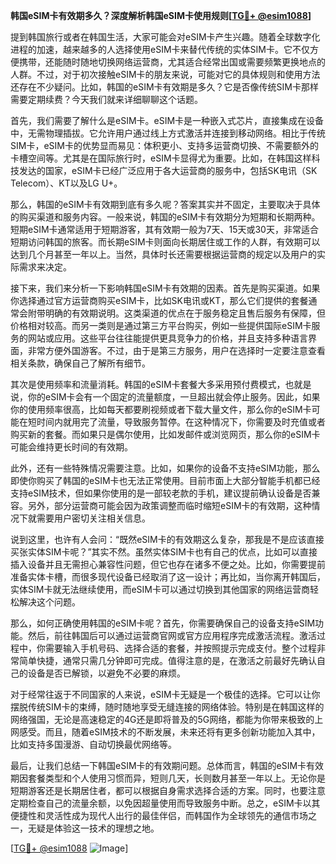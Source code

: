 **韩国eSIM卡有效期多久？深度解析韩国eSIM卡使用规则[[TG💪+ @esim1088](https://t.me/s/esim1088)]**

提到韩国旅行或者在韩国生活，大家可能会对eSIM卡产生兴趣。随着全球数字化进程的加速，越来越多的人选择使用eSIM卡来替代传统的实体SIM卡。它不仅方便携带，还能随时随地切换网络运营商，尤其适合经常出国或需要频繁更换地点的人群。不过，对于初次接触eSIM卡的朋友来说，可能对它的具体规则和使用方法还存在不少疑问。比如，韩国的eSIM卡有效期是多久？它是否像传统SIM卡那样需要定期续费？今天我们就来详细聊聊这个话题。

首先，我们需要了解什么是eSIM卡。eSIM卡是一种嵌入式芯片，直接集成在设备中，无需物理插拔。它允许用户通过线上方式激活并连接到移动网络。相比于传统SIM卡，eSIM卡的优势显而易见：体积更小、支持多运营商切换、不需要额外的卡槽空间等。尤其是在国际旅行时，eSIM卡显得尤为重要。比如，在韩国这样科技发达的国家，eSIM卡已经广泛应用于各大运营商的服务中，包括SK电讯（SK Telecom）、KT以及LG U+。

那么，韩国的eSIM卡有效期到底有多久呢？答案其实并不固定，主要取决于具体的购买渠道和服务内容。一般来说，韩国的eSIM卡有效期分为短期和长期两种。短期eSIM卡通常适用于短期游客，其有效期一般为7天、15天或30天，非常适合短期访问韩国的旅客。而长期eSIM卡则面向长期居住或工作的人群，有效期可以达到几个月甚至一年以上。当然，具体时长还需要根据运营商的规定以及用户的实际需求来决定。

接下来，我们来分析一下影响韩国eSIM卡有效期的因素。首先是购买渠道。如果你选择通过官方运营商购买eSIM卡，比如SK电讯或KT，那么它们提供的套餐通常会附带明确的有效期说明。这类渠道的优点在于服务稳定且售后服务有保障，但价格相对较高。而另一类则是通过第三方平台购买，例如一些提供国际eSIM卡服务的网站或应用。这些平台往往能提供更具竞争力的价格，并且支持多种语言界面，非常方便外国游客。不过，由于是第三方服务，用户在选择时一定要注意查看相关条款，确保自己了解所有细节。

其次是使用频率和流量消耗。韩国的eSIM卡套餐大多采用预付费模式，也就是说，你的eSIM卡会有一个固定的流量额度，一旦超出就会停止服务。因此，如果你的使用频率很高，比如每天都要刷视频或者下载大量文件，那么你的eSIM卡可能在短时间内就用完了流量，导致服务暂停。在这种情况下，你需要及时充值或者购买新的套餐。而如果只是偶尔使用，比如发邮件或浏览网页，那么你的eSIM卡可能会维持更长时间的有效期。

此外，还有一些特殊情况需要注意。比如，如果你的设备不支持eSIM功能，那么即使你购买了韩国的eSIM卡也无法正常使用。目前市面上大部分智能手机都已经支持eSIM技术，但如果你使用的是一部较老款的手机，建议提前确认设备是否兼容。另外，部分运营商可能会因为政策调整而临时缩短eSIM卡的有效期，这种情况下就需要用户密切关注相关信息。

说到这里，也许有人会问：“既然eSIM卡的有效期这么复杂，那我是不是应该直接买张实体SIM卡呢？”其实不然。虽然实体SIM卡也有自己的优点，比如可以直接插入设备并且无需担心兼容性问题，但它也存在诸多不便之处。比如，你需要提前准备实体卡槽，而很多现代设备已经取消了这一设计；再比如，当你离开韩国后，实体SIM卡就无法继续使用，而eSIM卡可以通过切换到其他国家的网络运营商轻松解决这个问题。

那么，如何正确使用韩国的eSIM卡呢？首先，你需要确保自己的设备支持eSIM功能。然后，前往韩国后可以通过运营商官网或官方应用程序完成激活流程。激活过程中，你需要输入手机号码、选择合适的套餐，并按照提示完成支付。整个过程非常简单快捷，通常只需几分钟即可完成。值得注意的是，在激活之前最好先确认自己的设备是否已解锁，以避免不必要的麻烦。

对于经常往返于不同国家的人来说，eSIM卡无疑是一个极佳的选择。它可以让你摆脱传统SIM卡的束缚，随时随地享受无缝连接的网络体验。特别是在韩国这样的网络强国，无论是高速稳定的4G还是即将普及的5G网络，都能为你带来极致的上网感受。而且，随着eSIM技术的不断发展，未来还将有更多创新功能加入其中，比如支持多国漫游、自动切换最优网络等。

最后，让我们总结一下韩国eSIM卡的有效期问题。总体而言，韩国的eSIM卡有效期因套餐类型和个人使用习惯而异，短则几天，长则数月甚至一年以上。无论你是短期游客还是长期居住者，都可以根据自身需求选择合适的方案。同时，也要注意定期检查自己的流量余额，以免因超量使用而导致服务中断。总之，eSIM卡以其便捷性和灵活性成为现代人出行的最佳伴侣，而韩国作为全球领先的通信市场之一，无疑是体验这一技术的理想之地。

[[TG💪+ @esim1088](https://t.me/s/esim1088) ![Image](https://i.postimg.cc/4NQfJmqS/Snipaste-2025-05-13-00-14-12.png)]